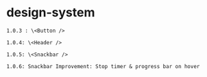 # design-system


    1.0.3 : \<Button />

    1.0.4: \<Header />

    1.0.5: \<Snackbar />

    1.0.6: Snackbar Improvement: Stop timer & progress bar on hover
